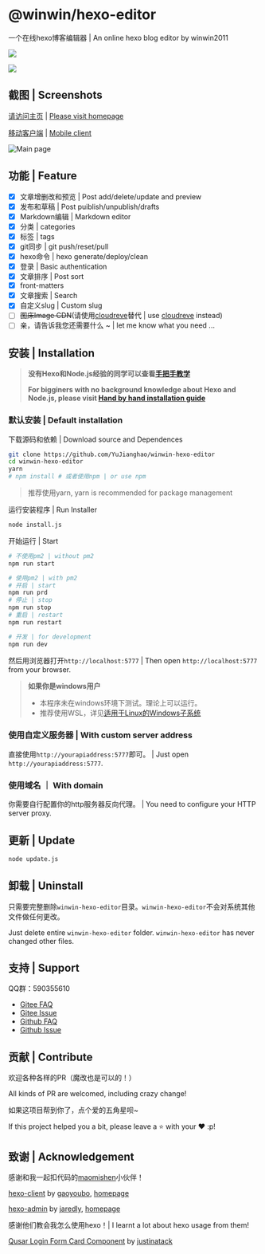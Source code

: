 # @winwin/hexo-editor

一个在线hexo博客编辑器 | An online hexo blog editor by winwin2011

<img src="https://img.shields.io/github/package-json/v/yujianghao/winwin-hexo-editor?style=flat-square"><br/>

<img src="https://img.shields.io/github/package-json/v/YuJianghao/winwin-hexo-editor-client?label=%40winwin%2Fhexo-editor-client&style=flat-square">

## 截图 | Screenshots

[请访问主页](https://winwin_2011.gitee.io/winwin-hexo-editor/) | [Please visit homepage](https://yujianghao.github.io/winwin-hexo-editor/)

[移动客户端](https://github.com/maomishen/winwin-hexo-editor-mobile) | [Mobile client](https://github.com/maomishen/winwin-hexo-editor-mobile)

![Main page](https://cdn.yujianghao.cn/uploads/2020/08/07/VWUwO3J3_Snipaste_2020-08-07_10-52-08.png)

## 功能 | Feature

- [x] 文章增删改和预览 | Post add/delete/update and preview
- [x] 发布和草稿 | Post puiblish/unpublish/drafts
- [x] Markdown编辑 | Markdown editor
- [x] 分类 | categories
- [x] 标签 | tags
- [x] git同步 | git push/reset/pull
- [x] hexo命令 | hexo generate/deploy/clean
- [x] 登录 | Basic authentication
- [x] 文章排序 | Post sort
- [x] front-matters
- [x] 文章搜索 | Search
- [x] 自定义slug | Custom slug
- [ ] ~~图床Image CDN~~(请使用[cloudreve](https://cloudreve.org/)替代 | use [cloudreve](https://cloudreve.org/) instead)
- [ ] 亲，请告诉我您还需要什么 ~ | let me know what you need ...

## 安装 | Installation

> **没有Hexo和Node.js经验的同学可以查看[手把手教学](http://blog.yujianghao.cn/2020/03/16/rv13LtBZuoRgOPWy/)**
>
> **For bigginers with no background knowledge about Hexo and Node.js, please visit [Hand by hand installation guide](http://blog.yujianghao.cn/2020/03/16/rv13LtBZuoRgOPWy/)**

### 默认安装 | Default installation

下载源码和依赖 | Download source and Dependences

```bash
git clone https://github.com/YuJianghao/winwin-hexo-editor
cd winwin-hexo-editor
yarn
# npm install # 或者使用npm | or use npm
```

> 推荐使用yarn, yarn is recommended for package management

运行安装程序 | Run Installer

```bash
node install.js
```

开始运行 | Start

```bash
# 不使用pm2 | without pm2
npm run start

# 使用pm2 | with pm2
# 开启 | start
npm run prd
# 停止 | stop
npm run stop
# 重启 | restart
npm run restart

# 开发 | for development
npm run dev
```

<!-- TODO 如何配置pm2 -->

然后用浏览器打开`http://localhost:5777` | Then open `http://localhost:5777` from your browser.

> **如果你是windows用户**
>
> - 本程序未在windows环境下测试。理论上可以运行。
> - 推荐使用WSL，详见[适用于Linux的Windows子系统](https://docs.microsoft.com/zh-cn/windows/wsl/install-win10 )

### 使用自定义服务器 | With custom server address

直接使用`http://yourapiaddress:5777`即可。 | Just open `http://yourapiaddress:5777`.

### 使用域名 ｜ With domain

你需要自行配置你的http服务器反向代理。 | You need to configure your HTTP server proxy.

<!-- TODO: 教学如何配置反向代理 -->

## 更新 | Update

```bash
node update.js
```

## 卸载 | Uninstall

只需要完整删除`winwin-hexo-editor`目录。`winwin-hexo-editor`不会对系统其他文件做任何更改。

Just delete entire `winwin-hexo-editor` folder. `winwin-hexo-editor` has never changed other files.

## 支持 | Support

QQ群：590355610

- [Gitee FAQ](https://winwin_2011.gitee.io/winwin-hexo-editor/support/)
- [Gitee Issue](https://gitee.com/winwin_2011/winwin-hexo-editor/issues)
- [Github FAQ](https://yujianghao.github.io/winwin-hexo-editor/support/)
- [Github Issue](https://github.com/YuJianghao/winwin-hexo-editor/issues)

## 贡献 | Contribute

欢迎各种各样的PR（魔改也是可以的！）

All kinds of PR are welcomed, including crazy change!

如果这项目帮到你了，点个爱的五角星呗~

If this project helped you a bit, please leave a ⭐ with your ❤ :p!

## 致谢 | Acknowledgement

感谢和我一起扣代码的[maomishen](https://github.com/maomishen/)小伙伴！

[hexo-client](https://github.com/gaoyoubo/hexo-client) by [gaoyoubo](https://github.com/gaoyoubo), [homepage](https://www.mspring.org/tags/HexoClient/)

[hexo-admin](https://github.com/jaredly/hexo-admin) by [jaredly](https://github.com/jaredly), [homepage](https://jaredforsyth.com/hexo-admin/)

感谢他们教会我怎么使用hexo！| I learnt a lot about hexo usage from them!

[Qusar Login Form Card Component](https://gist.github.com/justinatack/39ec7f37064b2e9fa61fbd450cba3826) by [justinatack](https://gist.github.com/justinatack/)
